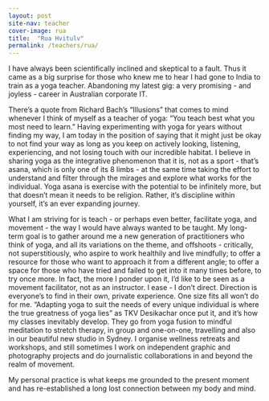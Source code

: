 ```yaml
---
layout: post
site-nav: teacher
cover-image: rua
title:  "Rua Hvitulv"
permalink: /teachers/rua/
---
```


I have always been scientifically inclined and skeptical to a fault. Thus it came as a big surprise for those who knew me to hear I had gone to India to train as a yoga teacher. Abandoning my latest gig: a very promising - and joyless - career in Australian corporate IT. 

There’s a quote from Richard Bach’s “Illusions” that comes to mind whenever I think of myself as a teacher of yoga: “You teach best what you most need to learn.”
Having experimenting with yoga for years without finding my way, I am today in the position of saying that it might just be okay to not find your way as long as you keep on actively looking, listening, experiencing, and not losing touch with our incredible habitat.
I believe in sharing yoga as the integrative phenomenon that it is, not as a sport - that’s asana, which is only one of its 8 limbs - at the same time taking the effort to understand and filter through the mirages and explore what works for the individual.
Yoga asana is exercise with the potential to be infinitely more, but that doesn’t mean it needs to be religion. Rather, it’s discipline within yourself, it’s an ever expanding journey. 

What I am striving for is teach - or perhaps even better, facilitate yoga, and movement - the way I would have always wanted to be taught. My long-term goal is to gather around me a new generation of practitioners who think of yoga, and all its variations on the theme, and offshoots - critically, not superstitiously, who aspire to work healthily and live mindfully; to offer a resource for those who want to approach it from a different angle; to offer a space for those who have tried and failed to get into it many times before, to try once more.
In fact, the more I ponder upon it, I’d like to be seen as a movement facilitator, not as an instructor. I ease - I don’t direct. Direction is everyone’s to find in their own, private experience.
One size fits all won’t do for me. “Adapting yoga to suit the needs of every unique individual is where the true greatness of yoga lies” as TKV Desikachar once put it, and it’s how my classes inevitably develop. They go from yoga fusion to mindful meditation to stretch therapy, in group and one-on-one, travelling and also in our beautiful new studio in Sydney. I organise wellness retreats and workshops, and still sometimes I work on independent graphic and photography projects and do journalistic collaborations in and beyond the realm of movement.

My personal practice is what keeps me grounded to the present moment and has re-established a long lost connection between my body and mind.
	



